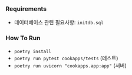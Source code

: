 ### Requirements
- 데이터베이스 관련 필요사항: `initdb.sql`

### How To Run
- `poetry install`
- `poetry run pytest cookapps/tests` (테스트)
- `poetry run uvicorn "cookapps.app:app"` (서버)
